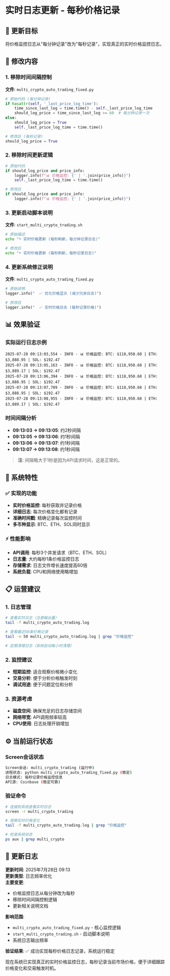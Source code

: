 # 实时日志更新 - 每秒价格记录

## 🎯 更新目标

将价格监控日志从"每分钟记录"改为"每秒记录"，实现真正的实时价格监控日志。

## 🔧 修改内容

### 1. 移除时间间隔控制
**文件**: `multi_crypto_auto_trading_fixed.py`

```python
# 原始代码 (每分钟记录)
if hasattr(self, '_last_price_log_time'):
    time_since_last_log = time.time() - self._last_price_log_time
    should_log_price = time_since_last_log >= 60  # 每分钟记录一次
else:
    should_log_price = True
    self._last_price_log_time = time.time()

# 修改后 (每秒记录)
should_log_price = True
```

### 2. 移除时间更新逻辑
```python
# 原始代码
if should_log_price and price_info:
    logger.info(f"📊 价格监控: {' | '.join(price_info)}")
    self._last_price_log_time = time.time()

# 修改后
if should_log_price and price_info:
    logger.info(f"📊 价格监控: {' | '.join(price_info)}")
```

### 3. 更新启动脚本说明
**文件**: `start_multi_crypto_trading.sh`

```bash
# 原始描述
echo "• 实时价格更新 (每秒刷新，每分钟记录日志)"

# 修改后
echo "• 实时价格更新 (每秒刷新，每秒记录日志)"
```

### 4. 更新系统修正说明
**文件**: `multi_crypto_auto_trading_fixed.py`

```python
# 原始说明
logger.info("  ✅ 优化价格显示 (减少冗余日志)")

# 修改后
logger.info("  ✅ 实时价格日志 (每秒记录价格)")
```

## 📊 效果验证

### 实际运行日志示例
```
2025-07-28 09:13:03,554 - INFO - 📊 价格监控: BTC: $118,950.68 | ETH: $3,888.95 | SOL: $192.47
2025-07-28 09:13:05,163 - INFO - 📊 价格监控: BTC: $118,950.68 | ETH: $3,889.17 | SOL: $192.47
2025-07-28 09:13:06,394 - INFO - 📊 价格监控: BTC: $118,950.68 | ETH: $3,888.95 | SOL: $192.47
2025-07-28 09:13:07,709 - INFO - 📊 价格监控: BTC: $118,950.68 | ETH: $3,888.95 | SOL: $192.47
2025-07-28 09:13:08,955 - INFO - 📊 价格监控: BTC: $118,950.68 | ETH: $3,889.17 | SOL: $192.47
```

### 时间间隔分析
- **09:13:03 → 09:13:05**: 约2秒间隔
- **09:13:05 → 09:13:06**: 约1秒间隔  
- **09:13:06 → 09:13:07**: 约1秒间隔
- **09:13:07 → 09:13:08**: 约1秒间隔

> **注**: 间隔略大于1秒是因为API请求时间，这是正常的。

## 🚀 系统特性

### ✅ 实现的功能
- **实时价格监控**: 每秒获取并记录价格
- **详细日志**: 每次价格变化都有记录
- **准确时间戳**: 精确记录每次监控时间
- **多币种显示**: BTC、ETH、SOL同时显示

### ⚡ 性能影响
- **API调用**: 每秒3个并发请求（BTC、ETH、SOL）
- **日志量**: 大约每秒1条价格监控日志
- **存储需求**: 日志文件增长速度提高60倍
- **系统负载**: CPU和网络使用略增加

## 📋 运营建议

### 1. 日志管理
```bash
# 查看实时日志（注意输出量）
tail -f multi_crypto_auto_trading.log

# 查看最近50条价格记录
tail -n 50 multi_crypto_auto_trading.log | grep "价格监控"

# 定期清理日志（系统自动每小时清理）
```

### 2. 监控建议
- **短期监控**: 适合观察价格微小变化
- **交易分析**: 便于分析价格触发时刻
- **调试用途**: 便于问题定位和分析

### 3. 资源考虑
- **磁盘空间**: 确保充足的日志存储空间
- **网络带宽**: API调用频率较高
- **CPU使用**: 日志处理开销增加

## ⚙️ 当前运行状态

### Screen会话状态
```bash
Screen会话: multi_crypto_trading (运行中)
进程状态: python multi_crypto_auto_trading_fixed.py (稳定)
日志模式: 每秒记录价格监控信息
API源: Coinbase (稳定可靠)
```

### 验证命令
```bash
# 连接到系统查看实时日志
screen -r multi_crypto_trading

# 观察实时价格变化
tail -f multi_crypto_auto_trading.log | grep "价格监控"

# 检查系统状态
ps aux | grep multi_crypto
```

## 📝 更新日志

**更新时间**: 2025年7月28日 09:13  
**更新类型**: 日志频率优化  
**主要变更**: 
- 价格监控日志从每分钟改为每秒
- 移除时间间隔控制逻辑
- 更新相关说明文档

**影响范围**:
- `multi_crypto_auto_trading_fixed.py` - 核心监控逻辑
- `start_multi_crypto_trading.sh` - 启动脚本说明
- 系统日志输出频率

**验证结果**: ✅ 成功实现每秒价格日志记录，系统运行稳定

现在系统已实现真正的实时价格监控日志，每秒记录当前市场价格，便于详细跟踪价格变化和交易触发时机。 